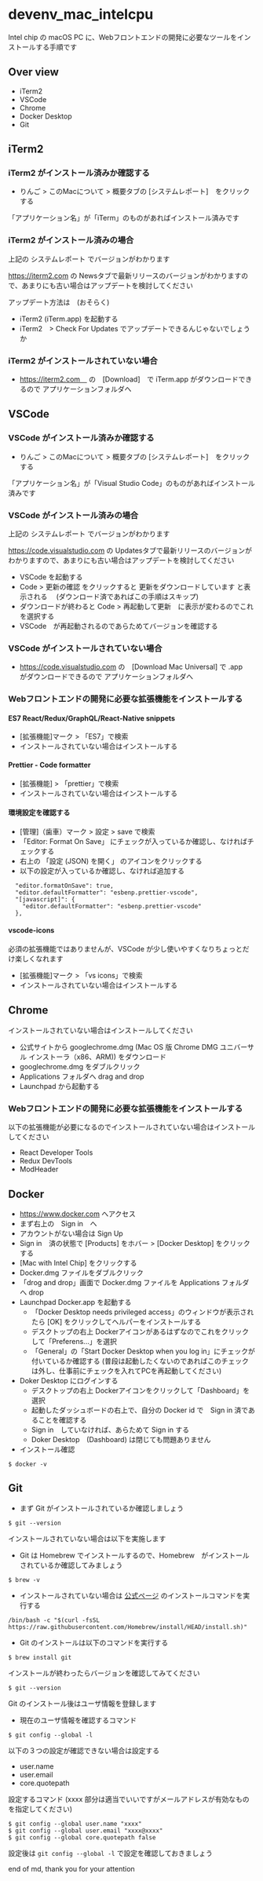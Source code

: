 # devenv_mac_intelcpu

Intel chip の macOS PC に、Webフロントエンドの開発に必要なツールをインストールする手順です

## Over view

- iTerm2
- VSCode
- Chrome
- Docker Desktop
- Git

## iTerm2

### iTerm2 がインストール済みか確認する

- りんご > このMacについて > 概要タブの [システムレポート]　をクリックする

「アプリケーション名」が「iTerm」のものがあればインストール済みです

### iTerm2 がインストール済みの場合

上記の システムレポート でバージョンがわかります

https://iterm2.com の Newsタブで最新リリースのバージョンがわかりますので、あまりにも古い場合はアップデートを検討してください

アップデート方法は　(おそらく) 

- iTerm2 (iTerm.app) を起動する
- iTerm2　> Check For Updates でアップデートできるんじゃないでしょうか

### iTerm2 がインストールされていない場合

- https://iterm2.com　 の　[Download]　で iTerm.app がダウンロードできるので アプリケーションフォルダへ

## VSCode

### VSCode がインストール済みか確認する

- りんご > このMacについて > 概要タブの [システムレポート]　をクリックする

「アプリケーション名」が「Visual Studio Code」のものがあればインストール済みです

### VSCode がインストール済みの場合

上記の システムレポート でバージョンがわかります

https://code.visualstudio.com の Updatesタブで最新リリースのバージョンがわかりますので、あまりにも古い場合はアップデートを検討してください

- VSCode を起動する
- Code > 更新の確認 をクリックすると 更新をダウンロードしています と表示される　 (ダウンロード済であればこの手順はスキップ)
- ダウンロードが終わると Code > 再起動して更新　に表示が変わるのでこれを選択する
- VSCode　が再起動されるのであらためてバージョンを確認する

### VSCode がインストールされていない場合

- https://code.visualstudio.com の　[Download Mac Universal] で .app　がダウンロードできるので アプリケーションフォルダへ

### Webフロントエンドの開発に必要な拡張機能をインストールする

#### ES7 React/Redux/GraphQL/React-Native snippets

- [拡張機能]マーク > 「ES7」で検索
- インストールされていない場合はインストールする

#### Prettier - Code formatter

- [拡張機能] > 「prettier」で検索
- インストールされていない場合はインストールする

#### 環境設定を確認する

- [管理]（歯車）マーク > 設定 > save で検索
- 「Editor: Format On Save」 にチェックが入っているか確認し、なければチェックする
- 右上の 「設定 (JSON) を開く」 のアイコンをクリックする
- 以下の設定が入っているか確認し、なければ追加する

```
  "editor.formatOnSave": true,
  "editor.defaultFormatter": "esbenp.prettier-vscode",
  "[javascript]": {
    "editor.defaultFormatter": "esbenp.prettier-vscode"
  },
```

#### vscode-icons

必須の拡張機能ではありませんが、VSCode が少し使いやすくなりちょっとだけ楽しくなれます

- [拡張機能]マーク > 「vs icons」で検索
- インストールされていない場合はインストールする

## Chrome

インストールされていない場合はインストールしてください

- 公式サイトから googlechrome.dmg (Mac OS 版 Chrome DMG ユニバーサル インストーラ（x86、ARM)) をダウンロード
- googlechrome.dmg をダブルクリック
- Applications フォルダへ drag and drop
- Launchpad から起動する

### Webフロントエンドの開発に必要な拡張機能をインストールする

以下の拡張機能が必要になるのでインストールされていない場合はインストールしてください

- React Developer Tools
- Redux DevTools
- ModHeader

## Docker

- https://www.docker.com へアクセス
- まず右上の　Sign in　へ
- アカウントがない場合は Sign Up
- Sign in　済の状態で [Products] をホバー > [Docker Desktop] をクリックする
- [Mac with Intel Chip] をクリックする
- Docker.dmg ファイルをダブルクリック
- 「drog and drop」画面で Docker.dmg ファイルを Applications フォルダへ drop
- Launchpad Docker.app を起動する
  - 「Docker Desktop needs privileged access」のウィンドウが表示されたら [OK] をクリックしてヘルパーをインストールする
  - デスクトップの右上 Dockerアイコンがあるはずなのでこれをクリックして「Preferens...」を選択
  - 「General」の「Start Docker Desktop when you log in」にチェックが付いているか確認する (普段は起動したくないのであればこのチェックは外し、仕事前にチェックを入れてPCを再起動してください)
- Doker Desktop にログインする
  - デスクトップの右上 Dockerアイコンをクリックして「Dashboard」を選択
  - 起動したダッシュボードの右上で、自分の Docker id で　Sign in 済であることを確認する
  - Sign in　していなければ、あらためて Sign in する
  - Doker Desktop　(Dashboard) は閉じても問題ありません
- インストール確認

```
$ docker -v
```

## Git

- まず Git がインストールされているか確認しましょう

```
$ git --version
```

インストールされていない場合は以下を実施します

- Git は Homebrew でインストールするので、Homebrew　がインストールされているか確認してみましょう

```
$ brew -v
```

- インストールされていない場合は [公式ページ](https://brew.sh/index_ja) のインストールコマンドを実行する


```
/bin/bash -c "$(curl -fsSL https://raw.githubusercontent.com/Homebrew/install/HEAD/install.sh)"
```

- Git のインストールは以下のコマンドを実行する

```
$ brew install git
```

インストールが終わったらバージョンを確認してみてください

```
$ git --version
```

Git のインストール後はユーザ情報を登録します

- 現在のユーザ情報を確認するコマンド

```
$ git config --global -l
```

以下の３つの設定が確認できない場合は設定する

- user.name
- user.email
- core.quotepath

設定するコマンド (xxxx 部分は適当でいいですがメールアドレスが有効なものを指定してください)

```
$ git config --global user.name "xxxx"
$ git config --global user.email "xxxx@xxxx"
$ git config --global core.quotepath false
```

設定後は ``` git config --global -l ``` で設定を確認しておきましょう

end of md, thank you for your attention
